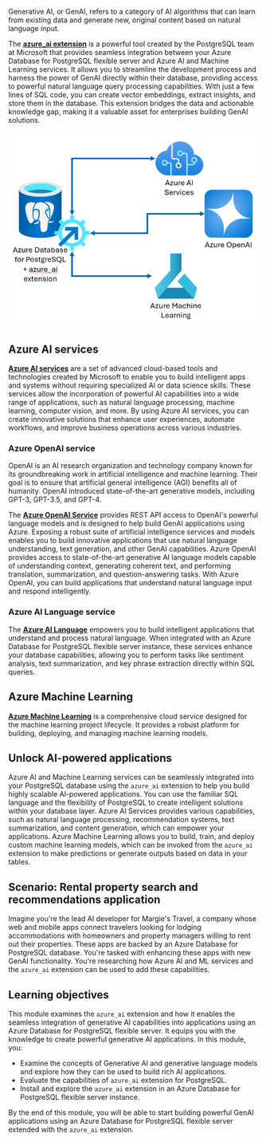 Generative AI, or GenAI, refers to a category of AI algorithms that can learn from existing data and generate new, original content based on natural language input.

The [**azure_ai extension**](/azure/postgresql/flexible-server/generative-ai-azure-overview) is a powerful tool created by the PostgreSQL team at Microsoft that provides seamless integration between your Azure Database for PostgreSQL flexible server and Azure AI and Machine Learning services. It allows you to streamline the development process and harness the power of GenAI directly within their database, providing access to powerful natural language query processing capabilities. With just a few lines of SQL code, you can create vector embeddings, extract insights, and store them in the database. This extension bridges the data and actionable knowledge gap, making it a valuable asset for enterprises building GenAI solutions.

![Diagram of the azure_ai extension for Azure Database for PostgreSQL.](../media/azure-database-postgresql-azure-ai-extension-diagram.png)

## Azure AI services

[**Azure AI services**](/azure/ai-services/what-are-ai-services) are a set of advanced cloud-based tools and technologies created by Microsoft to enable you to build intelligent apps and systems without requiring specialized AI or data science skills. These services allow the incorporation of powerful AI capabilities into a wide range of applications, such as natural language processing, machine learning, computer vision, and more. By using Azure AI services, you can create innovative solutions that enhance user experiences, automate workflows, and improve business operations across various industries.

### Azure OpenAI service

OpenAI is an AI research organization and technology company known for its groundbreaking work in artificial intelligence and machine learning. Their goal is to ensure that artificial general intelligence (AGI) benefits all of humanity. OpenAI introduced state-of-the-art generative models, including GPT-3, GPT-3.5, and GPT-4.

The [**Azure OpenAI Service**](/azure/ai-services/openai/overview) provides REST API access to OpenAI's powerful language models and is designed to help build GenAI applications using Azure. Exposing a robust suite of artificial intelligence services and models enables you to build innovative applications that use natural language understanding, text generation, and other GenAI capabilities. Azure OpenAI provides access to state-of-the-art generative AI language models capable of understanding context, generating coherent text, and performing translation, summarization, and question-answering tasks. With Azure OpenAI, you can build applications that understand natural language input and respond intelligently.

### Azure AI Language service

The [**Azure AI Language**](/azure/ai-services/language-service/overview) empowers you to build intelligent applications that understand and process natural language. When integrated with an Azure Database for PostgreSQL flexible server instance, these services enhance your database capabilities, allowing you to perform tasks like sentiment analysis, text summarization, and key phrase extraction directly within SQL queries.

## Azure Machine Learning

[**Azure Machine Learning**](/azure/machine-learning/overview-what-is-azure-machine-learning) is a comprehensive cloud service designed for the machine learning project lifecycle. It provides a robust platform for building, deploying, and managing machine learning models.

## Unlock AI-powered applications

Azure AI and Machine Learning services can be seamlessly integrated into your PostgreSQL database using the `azure_ai` extension to help you build highly scalable AI-powered applications. You can use the familiar SQL language and the flexibility of PostgreSQL to create intelligent solutions within your database layer. Azure AI Services provides various capabilities, such as natural language processing, recommendation systems, text summarization, and content generation, which can empower your applications. Azure Machine Learning allows you to build, train, and deploy custom machine learning models, which can be invoked from the `azure_ai` extension to make predictions or generate outputs based on data in your tables.

## Scenario: Rental property search and recommendations application

Imagine you're the lead AI developer for Margie's Travel, a company whose web and mobile apps connect travelers looking for lodging accommodations with homeowners and property managers willing to rent out their properties. These apps are backed by an Azure Database for PostgreSQL database. You're tasked with enhancing these apps with new GenAI functionality. You're researching how Azure AI and ML services and the `azure_ai` extension can be used to add these capabilities.

## Learning objectives

This module examines the `azure_ai` extension and how it enables the seamless integration of generative AI capabilities into applications using an Azure Database for PostgreSQL flexible server. It equips you with the knowledge to create powerful generative AI applications. In this module, you:

- Examine the concepts of Generative AI and generative language models and explore how they can be used to build rich AI applications.
- Evaluate the capabilities of `azure_ai` extension for PostgreSQL.
- Install and explore the `azure_ai` extension in an Azure Database for PostgreSQL flexible server instance.

By the end of this module, you will be able to start building powerful GenAI applications using an Azure Database for PostgreSQL flexible server extended with the `azure_ai` extension.
